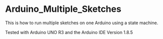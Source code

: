 # Arduino_Multiple_Sketches

This is how to run multiple sketches on one Arduino using a state machine.

Tested with Arduino UNO R3 and the Arduino IDE Version 1.8.5
